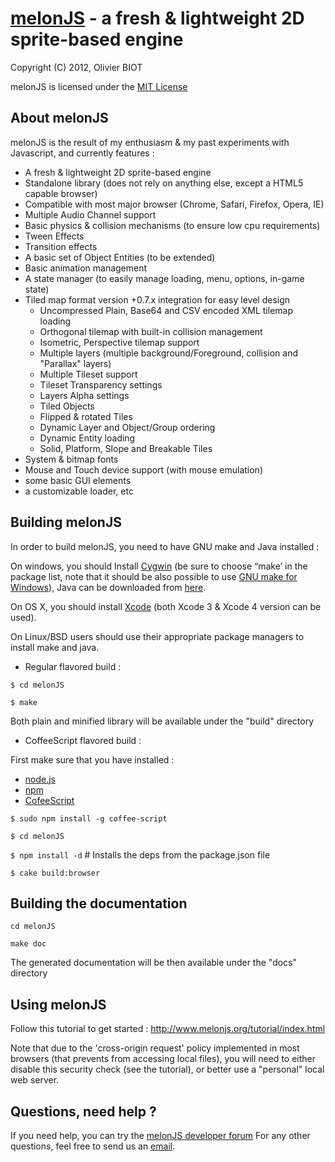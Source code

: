 [melonJS](http://melonjs.org/) - a fresh & lightweight 2D sprite-based engine
=============================================================================

Copyright (C) 2012, Olivier BIOT

melonJS is licensed under the [MIT License](http://www.opensource.org/licenses/mit-license.php)


About melonJS
-------------------------------------------------------------------------------

melonJS is the result of my enthusiasm & my past experiments with Javascript, 
and currently features :

- A fresh & lightweight 2D sprite-based engine
- Standalone library (does not rely on anything else, except a HTML5 capable browser)
- Compatible with most major browser (Chrome, Safari, Firefox, Opera, IE)
- Multiple Audio Channel support
- Basic physics & collision mechanisms (to ensure low cpu requirements)
- Tween Effects
- Transition effects
- A basic set of Object Entities (to be extended)
- Basic animation management
- A state manager (to easily manage loading, menu, options, in-game state)
- Tiled map format version +0.7.x integration for easy level design
	- Uncompressed Plain, Base64 and CSV encoded XML tilemap loading
	- Orthogonal tilemap with built-in collision management
	- Isometric, Perspective tilemap support
	- Multiple layers (multiple background/Foreground, collision and "Parallax" layers)
	- Multiple Tileset support
	- Tileset Transparency settings
	- Layers Alpha settings
	- Tiled Objects
	- Flipped & rotated Tiles
	- Dynamic Layer and Object/Group ordering
	- Dynamic Entity loading
	- Solid, Platform, Slope and Breakable Tiles
- System & bitmap fonts
- Mouse and Touch device support (with mouse emulation)
- some basic GUI elements
- a customizable loader, etc

Building melonJS
-------------------------------------------------------------------------------
In order to build melonJS, you need to have GNU make and Java installed :

On windows, you should Install [Cygwin](http://cygwin.com/) (be sure to choose “make’ in the package list, note that it should be also possible to use [GNU make for Windows](http://gnuwin32.sourceforge.net/packages/make.htm)), Java can be downloaded from [here](http://java.com/en/download/index.jsp).

On OS X, you should install [Xcode](https://developer.apple.com/xcode/) (both Xcode 3 & Xcode 4 version can be used).

On Linux/BSD users should use their appropriate package managers to install make and java.


* Regular flavored build :

`$ cd melonJS`

`$ make`

Both plain and minified library will be available under the "build" directory

* CoffeeScript flavored build :

First make sure that you have installed :

- [node.js](http://nodejs.org/)
- [npm](http://npmjs.org/)
- [CofeeScript](http://jashkenas.github.com/coffee-script/)

`$ sudo npm install -g coffee-script`

`$ cd melonJS`

`$ npm install -d`      # Installs the deps from the package.json file

`$ cake build:browser`

Building the documentation
-------------------------------------------------------------------------------
`cd melonJS`

`make doc`

The generated documentation will be then available under the "docs" directory

Using melonJS
-------------------------------------------------------------------------------
Follow this tutorial to get started : http://www.melonjs.org/tutorial/index.html

Note that due to the 'cross-origin request' policy implemented in most browsers (that prevents from accessing local files), you will need to either disable this security check (see the tutorial), or better use a "personal" local web server.

Questions, need help ?
-------------------------------------------------------------------------------
If you need help, you can try the [melonJS developer forum](http://groups.google.com/group/melonjs)
For any other questions, feel free to send us an [email](mailto:contact@melonjs.org).
